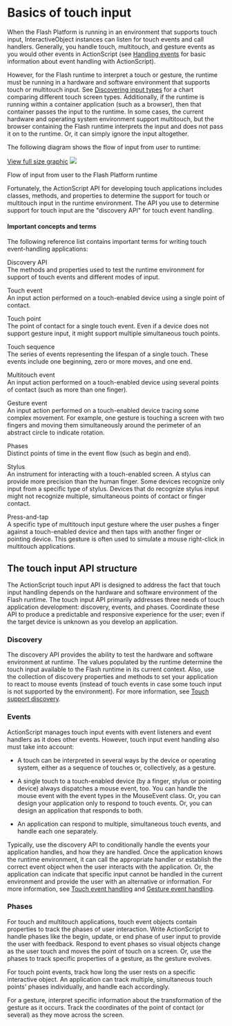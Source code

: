# Basics of touch input

When the Flash Platform is running in an environment that supports touch input,
InteractiveObject instances can listen for touch events and call handlers.
Generally, you handle touch, multitouch, and gesture events as you would other
events in ActionScript (see
[Handling events](WS5b3ccc516d4fbf351e63e3d118a9b90204-7fca.html) for basic
information about event handling with ActionScript).

However, for the Flash runtime to interpret a touch or gesture, the runtime must
be running in a hardware and software environment that supports touch or
multitouch input. See
[Discovering input types](WSd45e9f3b9f8ebaf327952b631262a041087-8000.html) for a
chart comparing different touch screen types. Additionally, if the runtime is
running within a container application (such as a browser), then that container
passes the input to the runtime. In some cases, the current hardware and
operating system environment support multitouch, but the browser containing the
Flash runtime interprets the input and does not pass it on to the runtime. Or,
it can simply ignore the input altogether.

The following diagram shows the flow of input from user to runtime:

<a href="#"
onclick="return showHideImage(&#39;ig_touch_flow&#39;, this);">View full size
graphic</a> ![](images/ig_touch_flow.png)

Flow of input from user to the Flash Platform runtime

Fortunately, the ActionScript API for developing touch applications includes
classes, methods, and properties to determine the support for touch or
multitouch input in the runtime environment. The API you use to determine
support for touch input are the "discovery API" for touch event handling.

#### Important concepts and terms

The following reference list contains important terms for writing touch
event-handling applications:

Discovery API  
The methods and properties used to test the runtime environment for support of
touch events and different modes of input.

Touch event  
An input action performed on a touch-enabled device using a single point of
contact.

Touch point  
The point of contact for a single touch event. Even if a device does not support
gesture input, it might support multiple simultaneous touch points.

Touch sequence  
The series of events representing the lifespan of a single touch. These events
include one beginning, zero or more moves, and one end.

Multitouch event  
An input action performed on a touch-enabled device using several points of
contact (such as more than one finger).

Gesture event  
An input action performed on a touch-enabled device tracing some complex
movement. For example, one gesture is touching a screen with two fingers and
moving them simultaneously around the perimeter of an abstract circle to
indicate rotation.

Phases  
Distinct points of time in the event flow (such as begin and end).

Stylus  
An instrument for interacting with a touch-enabled screen. A stylus can provide
more precision than the human finger. Some devices recognize only input from a
specific type of stylus. Devices that do recognize stylus input might not
recognize multiple, simultaneous points of contact or finger contact.

Press-and-tap  
A specific type of multitouch input gesture where the user pushes a finger
against a touch-enabled device and then taps with another finger or pointing
device. This gesture is often used to simulate a mouse right-click in multitouch
applications.

## The touch input API structure

The ActionScript touch input API is designed to address the fact that touch
input handling depends on the hardware and software environment of the Flash
runtime. The touch input API primarily addresses three needs of touch
application development: discovery, events, and phases. Coordinate these API to
produce a predictable and responsive experience for the user; even if the target
device is unknown as you develop an application.

### Discovery

The discovery API provides the ability to test the hardware and software
environment at runtime. The values populated by the runtime determine the touch
input available to the Flash runtime in its current context. Also, use the
collection of discovery properties and methods to set your application to react
to mouse events (instead of touch events in case some touch input is not
supported by the environment). For more information, see
[Touch support discovery](WS7aa9c23539e7935d-52b3e55a1259fd2d9db-8000.html).

### Events

ActionScript manages touch input events with event listeners and event handlers
as it does other events. However, touch input event handling also must take into
account:

- A touch can be interpreted in several ways by the device or operating system,
  either as a sequence of touches or, collectively, as a gesture.

- A single touch to a touch-enabled device (by a finger, stylus or pointing
  device) always dispatches a mouse event, too. You can handle the mouse event
  with the event types in the MouseEvent class. Or, you can design your
  application only to respond to touch events. Or, you can design an application
  that responds to both.

- An application can respond to multiple, simultaneous touch events, and handle
  each one separately.

Typically, use the discovery API to conditionally handle the events your
application handles, and how they are handled. Once the application knows the
runtime environment, it can call the appropriate handler or establish the
correct event object when the user interacts with the application. Or, the
application can indicate that specific input cannot be handled in the current
environment and provide the user with an alternative or information. For more
information, see
[Touch event handling](WS1ca064e08d7aa93023c59dfc1257b16a3d6-7ffe.html) and
[Gesture event handling](WS1ca064e08d7aa93023c59dfc1257b16a3d6-7ffd.html).

### Phases

For touch and multitouch applications, touch event objects contain properties to
track the phases of user interaction. Write ActionScript to handle phases like
the begin, update, or end phase of user input to provide the user with feedback.
Respond to event phases so visual objects change as the user touch and moves the
point of touch on a screen. Or, use the phases to track specific properties of a
gesture, as the gesture evolves.

For touch point events, track how long the user rests on a specific interactive
object. An application can track multiple, simultaneous touch points' phases
individually, and handle each accordingly.

For a gesture, interpret specific information about the transformation of the
gesture as it occurs. Track the coordinates of the point of contact (or several)
as they move across the screen.
